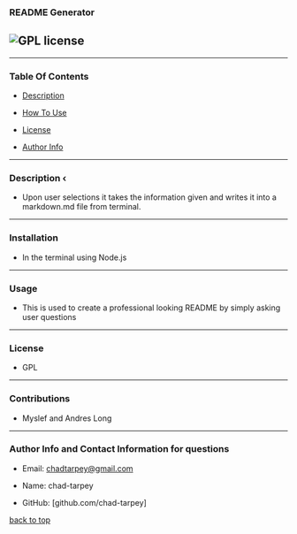 
###  README Generator

## ![GPL license](https://img.shields.io/badge/License-GPL-blue.svg)
 

-------------------------------------    
    
### Table Of Contents


- [Description](#description)

- [How To Use](#usage)

- [License](#License)

- [Author Info](#Author-Info-and-Contact-Information-for-questions)



---------------------------------------     
    
 


### Description ‹

- Upon user selections it takes the information given and writes it into a markdown.md file from terminal.
    
--------------------------------------



### Installation

- In the terminal using Node.js
    
--------------------------------------    


 ### Usage

- This is used to create a professional looking README by simply asking user questions
    
--------------------------------------



 ### License

- GPL
    
    
--------------------------------------



 ### Contributions

 - Myslef and Andres Long 
    
 --------------------------------------


### Author Info and Contact Information for questions

* Email: chadtarpey@gmail.com

* Name: chad-tarpey

* GitHub: [github.com/chad-tarpey]

[back to top](#Table-Of-Contents)
     